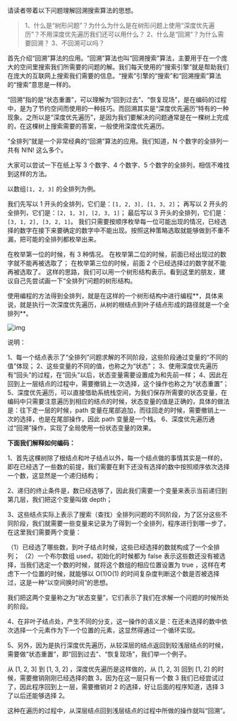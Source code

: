 请读者带着以下问题理解回溯搜索算法的思想。

> 1、什么是“树形问题”？为什么为什么是在树形问题上使用“深度优先遍历”？不用深度优先遍历我们还可以用什么？
> 2、什么是“回溯”？为什么需要回溯？
> 3、不回溯可以吗？

首先介绍“回溯”算法的应用。“回溯”算法也叫“回溯搜索”算法，主要用于在一个庞大的空间里搜索我们所需要的问题的解。我们每天使用的“搜索引擎”就是帮助我们在庞大的互联网上搜索我们需要的信息。“搜索”引擎的“搜索”和“回溯搜索”算法的“搜索”意思是一样的。

“回溯”指的是“状态重置”，可以理解为“回到过去”、“恢复现场”，是在编码的过程中，是为了节约空间而使用的一种技巧。而回溯其实是“深度优先遍历”特有的一种现象。之所以是“深度优先遍历”，是因为我们要解决的问题通常是在一棵树上完成的，在这棵树上搜索需要的答案，一般使用深度优先遍历。

“全排列”就是一个非常经典的“回溯”算法的应用。我们知道，N 个数字的全排列一共有 N!N! 这么多个。

大家可以尝试一下在纸上写 3 个数字、4 个数字、5 个数字的全排列，相信不难找到这样的方法。

以数组`[1, 2, 3]` 的全排列为例。

我们先写以 1 开头的全排列，它们是：`[1, 2, 3], [1, 3, 2]`；
再写以 2 开头的全排列，它们是：`[2, 1, 3], [2, 3, 1]`；
最后写以 3 开头的全排列，它们是：`[3, 1, 2], [3, 2, 1]`。
我们只需要按顺序枚举每一位可能出现的情况，已经选择的数字在接下来要确定的数字中不能出现。按照这种策略选取就能够做到不重不漏，把可能的全排列都枚举出来。

在枚举第一位的时候，有 3 种情况。
在枚举第二位的时候，前面已经出现过的数字就不能再被选取了；
在枚举第三位的时候，前面 2 个已经选择过的数字就不能再被选取了。
这样的思路，我们可以用一个树形结构表示。看到这里的朋友，建议自己先尝试画一下“全排列”问题的树形结构。

使用编程的方法得到全排列，就是在这样的一个树形结构中进行编程**，具体来说，就是执行一次深度优先遍历，从树的根结点到叶子结点形成的路径就是一个全排列**。

![img](https://pic.leetcode-cn.com/0bf18f9b86a2542d1f6aa8db6cc45475fce5aa329a07ca02a9357c2ead81eec1-image.png)

说明：

1、每一个结点表示了“全排列”问题求解的不同阶段，这些阶段通过变量的“不同的值”体现；
2、这些变量的不同的值，也称之为“状态”；
3、使用深度优先遍历有“回头”的过程，在“回头”以后，状态变量需要设置成为和先前一样；
4、因此在回到上一层结点的过程中，需要撤销上一次选择，这个操作也称之为“状态重置”；
5、深度优先遍历，可以直接借助系统栈空间，为我们保存所需要的状态变量，在编码中只需要注意遍历到相应的结点的时候，状态变量的值是正确的，具体的做法是：往下走一层的时候，path 变量在尾部追加，而往回走的时候，需要撤销上一次的选择，也是在尾部操作，因此 path 变量是一个栈。
6、深度优先遍历通过“回溯”操作，实现了全局使用一份状态变量的效果。

**下面我们解释如何编码：**

1、首先这棵树除了根结点和叶子结点以外，每一个结点做的事情其实是一样的，即在已经选了一些数的前提，我们需要在剩下还没有选择的数中按照顺序依次选择一个数，这显然是一个递归结构；

2、递归的终止条件是，数已经选够了，因此我们需要一个变量来表示当前递归到第几层，我们把这个变量叫做 depth；

3、这些结点实际上表示了搜索（查找）全排列问题的不同阶段，为了区分这些不同阶段，我们就需要一些变量来记录为了得到一个全排列，程序进行到哪一步了，在这里我们需要两个变量：

（1）已经选了哪些数，到叶子结点时候，这些已经选择的数就构成了一个全排列；
（2）一个布尔数组 used，初始化的时候都为 false 表示这些数还没有被选择，当我们选定一个数的时候，就将这个数组的相应位置设置为 true ，这样在考虑下一个位置的时候，就能够以 O(1)O(1) 的时间复杂度判断这个数是否被选择过，这是一种“以空间换时间”的思想。

我们把这两个变量称之为“状态变量”，它们表示了我们在求解一个问题的时候所处的阶段。

4、在非叶子结点处，产生不同的分支，这一操作的语义是：在还未选择的数中依次选择一个元素作为下一个位置的元素，这显然得通过一个循环实现。

5、另外，因为是执行深度优先遍历，从较深层的结点返回到较浅层结点的时候，需要做“状态重置”，即“回到过去”、“恢复现场”，我们举一个例子。

从 [1, 2, 3] 到 [1, 3, 2] ，深度优先遍历是这样做的，从 [1, 2, 3] 回到 [1, 2] 的时候，需要撤销刚刚已经选择的数 3，因为在这一层只有一个数 3 我们已经尝试过了，因此程序回到上一层，需要撤销对 2 的选择，好让后面的程序知道，选择 3 了以后还能够选择 2。

这种在遍历的过程中，从深层结点回到浅层结点的过程中所做的操作就叫“回溯”。
